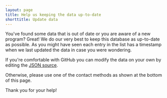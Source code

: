 ```yaml
---
layout: page
title: Help us keeping the data up-to-date
shorttitle: Update data
---
```

You've found some data that is out of date or you are aware of a new program? Great! We do our very best to keep this database as up-to-date as possible. As you might have seen each entry in the list has a timestamp when we last updated the data in case you were wondering.

If you're comfortable with GitHub you can modify the data on your own by editing the [JSON source](https://github.com/florianheinemann/www-corporate-accelerators-net/blob/master/_data/Accelerators.json).

Otherwise, please use one of the contact methods as shown at the bottom of this page.

Thank you for your help!